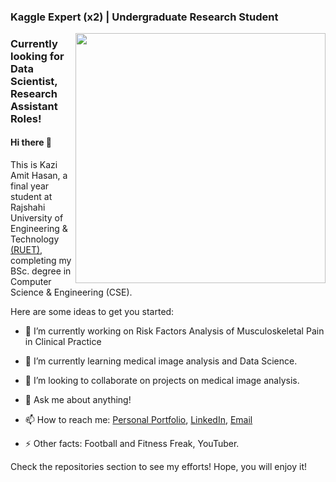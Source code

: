 

### Kaggle Expert (x2) | Undergraduate Research Student
[<img align="right" width="400" src="https://github-readme-stats.vercel.app/api?username=AmitHasanShuvo&show_icons=true"/>](https://github.com/AmitHasanShuvo/)

### Currently looking for Data Scientist, Research Assistant Roles!



####  Hi there 👋

This is Kazi Amit Hasan, a final year student at Rajshahi University of Engineering & Technology [(RUET)](https://www.ruet.ac.bd/), completing my BSc. degree in Computer Science & Engineering (CSE).  


Here are some ideas to get you started:

- 🔭 I’m currently working on Risk Factors Analysis of Musculoskeletal Pain in Clinical Practice
- 🌱 I’m currently learning medical image analysis and Data Science.
- 👯 I’m looking to collaborate on projects on medical image analysis.

- 💬 Ask me about anything!
- 📫 How to reach me: [Personal Portfolio](https://amithasanshuvo.github.io/), [LinkedIn](https://www.linkedin.com/in/kazi-amit-hasan/), [Email](kaziamithasan89@gmail.com)
- ⚡ Other facts: Football and  Fitness Freak, YouTuber.


Check the repositories section to see my efforts! Hope, you will enjoy it!
